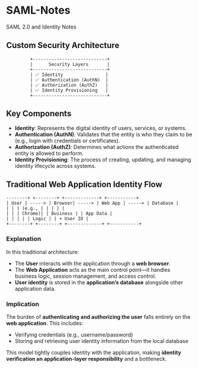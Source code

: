 # SAML-Notes
SAML 2.0 and Identity Notes

## Custom Security Architecture

```
         +----------------------------+
         |      Security Layers       |
         +----------------------------+
         | ✅ Identity                |
         | ✅ Authentication (AuthN)  |
         | ✅ Authorization (AuthZ)   |
         | ✅ Identity Provisioning   |
         +----------------------------+
```

## Key Components

- **Identity**: Represents the digital identity of users, services, or systems.
- **Authentication (AuthN)**: Validates that the entity is who they claim to be (e.g., login with credentials or certificates).
- **Authorization (AuthZ)**: Determines what actions the authenticated entity is allowed to perform.
- **Identity Provisioning**: The process of creating, updating, and managing identity lifecycle across systems.

## Traditional Web Application Identity Flow

```
--------+ +--------+ +-------------+ +-----------+
| User | -----> | Browser| -----> | Web App | -----> | Database |
| | | (e.g., | | | | |
| | | Chrome)| | Business | | App Data |
| | | | | Logic | | + User ID |
+--------+ +--------+ +-------------+ +-----------+
```


### Explanation

In this traditional architecture:

- The **User** interacts with the application through a **web browser**.
- The **Web Application** acts as the main control point—it handles business logic, session management, and access control.
- **User identity** is stored in the **application’s database** alongside other application data.

### Implication

The burden of **authenticating and authorizing the user** falls entirely on the **web application**. This includes:

- Verifying credentials (e.g., username/password)
- Storing and retrieving user identity information from the local database

This model tightly couples identity with the application, making **identity verification an application-layer responsibility** and a bottleneck.
